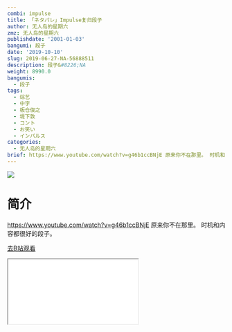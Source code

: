 ```yaml
---
combi: impulse
title: 「ネタパレ」Impulse复归段子
author: 无人岛的星期六
zmz: 无人岛的星期六
publishdate: '2001-01-03'
bangumi: 段子
date: '2019-10-10'
slug: 2019-06-27-NA-56888511
description: 段子&#8226;NA
weight: 8990.0
bangumis:
  - 段子
tags:
  - 综艺
  - 中字
  - 板仓俊之
  - 堤下敦
  - コント
  - お笑い
  - インパルス
categories:
  - 无人岛的星期六
brief: https://www.youtube.com/watch?v=g46b1ccBNjE 原来你不在那里。 时机和内容都很好的段子。
---
```

![](https://raw.githubusercontent.com/tcgriffith/owaraisite/master/static/tmpimg/4d37defe4104d30e2d63f751a9d46344c2d7a4ca.jpg.480.jpg)
# 简介  
https://www.youtube.com/watch?v=g46b1ccBNjE
原来你不在那里。
时机和内容都很好的段子。  

[去B站观看](https://www.bilibili.com/video/av56888511/)
<div class ="resp-container"><iframe class="testiframe" src="//player.bilibili.com/player.html?aid=56888511"", scrolling="no", allowfullscreen="true" > </iframe></div> 

